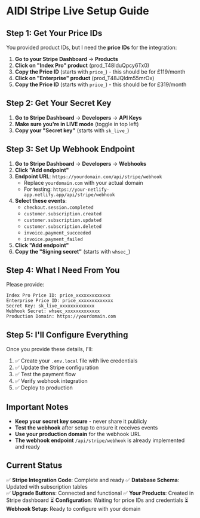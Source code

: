 # AIDI Stripe Live Setup Guide

## Step 1: Get Your Price IDs

You provided product IDs, but I need the **price IDs** for the integration:

1. **Go to your Stripe Dashboard** → **Products**
2. **Click on "Index Pro" product** (prod_T48IduQpcy6Tx0)
3. **Copy the Price ID** (starts with `price_`) - this should be for £119/month
4. **Click on "Enterprise" product** (prod_T48JQldm55mrOx)  
5. **Copy the Price ID** (starts with `price_`) - this should be for £319/month

## Step 2: Get Your Secret Key

1. **Go to Stripe Dashboard** → **Developers** → **API Keys**
2. **Make sure you're in LIVE mode** (toggle in top left)
3. **Copy your "Secret key"** (starts with `sk_live_`)

## Step 3: Set Up Webhook Endpoint

1. **Go to Stripe Dashboard** → **Developers** → **Webhooks**
2. **Click "Add endpoint"**
3. **Endpoint URL**: `https://yourdomain.com/api/stripe/webhook`
   - Replace `yourdomain.com` with your actual domain
   - For testing: `https://your-netlify-app.netlify.app/api/stripe/webhook`
4. **Select these events**:
   - `checkout.session.completed`
   - `customer.subscription.created`
   - `customer.subscription.updated`
   - `customer.subscription.deleted`
   - `invoice.payment_succeeded`
   - `invoice.payment_failed`
5. **Click "Add endpoint"**
6. **Copy the "Signing secret"** (starts with `whsec_`)

## Step 4: What I Need From You

Please provide:

```
Index Pro Price ID: price_xxxxxxxxxxxxx
Enterprise Price ID: price_xxxxxxxxxxxxx
Secret Key: sk_live_xxxxxxxxxxxxx
Webhook Secret: whsec_xxxxxxxxxxxxx
Production Domain: https://yourdomain.com
```

## Step 5: I'll Configure Everything

Once you provide these details, I'll:

1. ✅ Create your `.env.local` file with live credentials
2. ✅ Update the Stripe configuration
3. ✅ Test the payment flow
4. ✅ Verify webhook integration
5. ✅ Deploy to production

## Important Notes

- **Keep your secret key secure** - never share it publicly
- **Test the webhook** after setup to ensure it receives events
- **Use your production domain** for the webhook URL
- **The webhook endpoint** `/api/stripe/webhook` is already implemented and ready

## Current Status

✅ **Stripe Integration Code**: Complete and ready
✅ **Database Schema**: Updated with subscription tables  
✅ **Upgrade Buttons**: Connected and functional
✅ **Your Products**: Created in Stripe dashboard
⏳ **Configuration**: Waiting for price IDs and credentials
⏳ **Webhook Setup**: Ready to configure with your domain